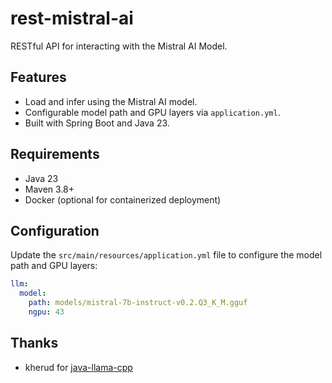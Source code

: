 # rest-mistral-ai

RESTful API for interacting with the Mistral AI Model.

## Features

- Load and infer using the Mistral AI model.
- Configurable model path and GPU layers via `application.yml`.
- Built with Spring Boot and Java 23.

## Requirements

- Java 23
- Maven 3.8+
- Docker (optional for containerized deployment)

## Configuration

Update the `src/main/resources/application.yml` file to configure the model path and GPU layers:

```yaml
llm:
  model:
    path: models/mistral-7b-instruct-v0.2.Q3_K_M.gguf
    ngpu: 43
```

## Thanks
- kherud for [java-llama-cpp](https://github.com/kherud/java-llama.cpp)
